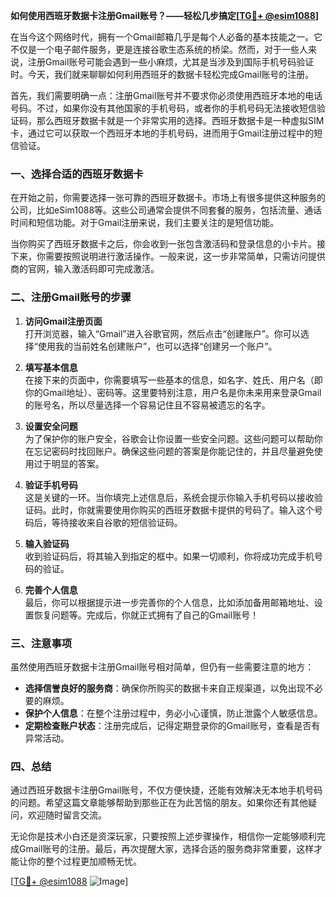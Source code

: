 **如何使用西班牙数据卡注册Gmail账号？——轻松几步搞定[[TG💪+ @esim1088](https://t.me/s/esim1088)]**

在当今这个网络时代，拥有一个Gmail邮箱几乎是每个人必备的基本技能之一。它不仅是一个电子邮件服务，更是连接谷歌生态系统的桥梁。然而，对于一些人来说，注册Gmail账号可能会遇到一些小麻烦，尤其是当涉及到国际手机号码验证时。今天，我们就来聊聊如何利用西班牙的数据卡轻松完成Gmail账号的注册。

首先，我们需要明确一点：注册Gmail账号并不要求你必须使用西班牙本地的电话号码。不过，如果你没有其他国家的手机号码，或者你的手机号码无法接收短信验证码，那么西班牙数据卡就是一个非常实用的选择。西班牙数据卡是一种虚拟SIM卡，通过它可以获取一个西班牙本地的手机号码，进而用于Gmail注册过程中的短信验证。

### 一、选择合适的西班牙数据卡

在开始之前，你需要选择一张可靠的西班牙数据卡。市场上有很多提供这种服务的公司，比如eSim1088等。这些公司通常会提供不同套餐的服务，包括流量、通话时间和短信功能。对于Gmail注册来说，我们主要关注的是短信功能。

当你购买了西班牙数据卡之后，你会收到一张包含激活码和登录信息的小卡片。接下来，你需要按照说明进行激活操作。一般来说，这一步非常简单，只需访问提供商的官网，输入激活码即可完成激活。

### 二、注册Gmail账号的步骤

1. **访问Gmail注册页面**  
   打开浏览器，输入“Gmail”进入谷歌官网，然后点击“创建账户”。你可以选择“使用我的当前姓名创建账户”，也可以选择“创建另一个账户”。

2. **填写基本信息**  
   在接下来的页面中，你需要填写一些基本的信息，如名字、姓氏、用户名（即你的Gmail地址）、密码等。这里要特别注意，用户名是你未来用来登录Gmail的账号名，所以尽量选择一个容易记住且不容易被遗忘的名字。

3. **设置安全问题**  
   为了保护你的账户安全，谷歌会让你设置一些安全问题。这些问题可以帮助你在忘记密码时找回账户。确保这些问题的答案是你能记住的，并且尽量避免使用过于明显的答案。

4. **验证手机号码**  
   这是关键的一环。当你填完上述信息后，系统会提示你输入手机号码以接收验证码。此时，你就需要使用你购买的西班牙数据卡提供的号码了。输入这个号码后，等待接收来自谷歌的短信验证码。

5. **输入验证码**  
   收到验证码后，将其输入到指定的框中。如果一切顺利，你将成功完成手机号码的验证。

6. **完善个人信息**  
   最后，你可以根据提示进一步完善你的个人信息，比如添加备用邮箱地址、设置恢复问题等。完成后，你就正式拥有了自己的Gmail账号！

### 三、注意事项

虽然使用西班牙数据卡注册Gmail账号相对简单，但仍有一些需要注意的地方：

- **选择信誉良好的服务商**：确保你所购买的数据卡来自正规渠道，以免出现不必要的麻烦。
- **保护个人信息**：在整个注册过程中，务必小心谨慎，防止泄露个人敏感信息。
- **定期检查账户状态**：注册完成后，记得定期登录你的Gmail账号，查看是否有异常活动。

### 四、总结

通过西班牙数据卡注册Gmail账号，不仅方便快捷，还能有效解决无本地手机号码的问题。希望这篇文章能够帮助到那些正在为此苦恼的朋友。如果你还有其他疑问，欢迎随时留言交流。

无论你是技术小白还是资深玩家，只要按照上述步骤操作，相信你一定能够顺利完成Gmail账号的注册。最后，再次提醒大家，选择合适的服务商非常重要，这样才能让你的整个过程更加顺畅无忧。

[[TG💪+ @esim1088](https://t.me/s/esim1088) ![Image](https://i.postimg.cc/4NQfJmqS/Snipaste-2025-05-13-00-14-12.png)]